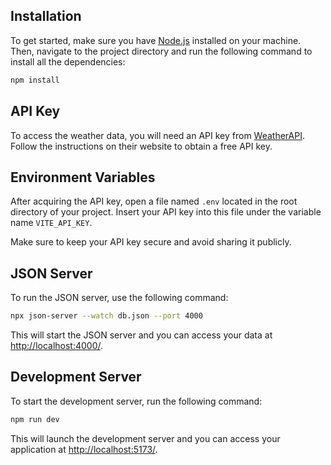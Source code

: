 ## Installation

To get started, make sure you have [Node.js](https://nodejs.org/) installed on your machine. Then, navigate to the project directory and run the following command to install all the dependencies:

```bash
npm install
```

## API Key

To access the weather data, you will need an API key from [WeatherAPI](https://www.weatherapi.com/). Follow the instructions on their website to obtain a free API key.

## Environment Variables

After acquiring the API key, open a file named `.env` located in the root directory of your project. Insert your API key into this file under the variable name `VITE_API_KEY`.

Make sure to keep your API key secure and avoid sharing it publicly.

## JSON Server

To run the JSON server, use the following command:

```bash
npx json-server --watch db.json --port 4000
```

This will start the JSON server and you can access your data at [http://localhost:4000/](http://localhost:4000/).

## Development Server

To start the development server, run the following command:

```bash
npm run dev
```

This will launch the development server and you can access your application at [http://localhost:5173/](http://localhost:5173/).
